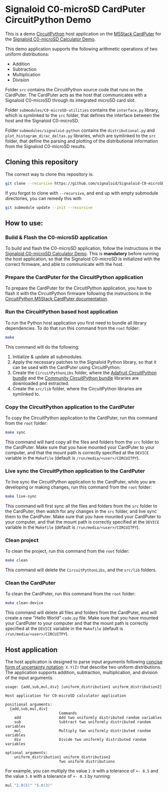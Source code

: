 # Signaloid C0-microSD CardPuter CircuitPython Demo
This is a demo [CircuitPython](https://circuitpython.org/) host application on the [M5Stack CardPuter](https://docs.m5stack.com/en/core/CardPuter) for the [Signaloid C0-microSD Calculator Demo](https://github.com/signaloid/Signaloid-C0-microSD-Demo-Calculator).

This demo application supports the following arithmetic operations of two uniform distributions:
- Addition
- Subtraction
- Multiplication
- Division

Folder `src` contains the CircuitPython source code that runs on the CardPuter. The CardPuter acts as the host that communicates with a Signaloid C0-microSD through its integrated microSD card slot.

Folder `submodules/C0-microSD-utilities` contains the `interface.py` library, which is symlinked to the `src` folder, that defines the interface between the host and the Signaloid C0-microSD.

Folder `submodules/signaloid-python` contains the `distributional.py` and `plot_histogram_dirac_deltas.py` libraries, which are symlinked to the `src` folder, that define the parsing and plotting of the distributional information from the Signaloid C0-microSD results.

## Cloning this repository
The correct way to clone this repository is:
```sh
git clone --recursive https://github.com/signaloid/Signaloid-C0-microSD-CardPuter-Demo
```

If you forgot to clone with `--recursive`, and end up with empty submodule directories, you can remedy this with
```sh
git submodule update --init --recursive
```

## How to use:

### Build & Flash the C0-microSD application
To build and flash the C0-microSD application, follow the instructions in the [Signaloid C0-microSD Calculator Demo](https://github.com/signaloid/Signaloid-C0-microSD-Demo-Calculator). This is **mandatory** before running the host application, so that the Signaloid C0-microSD is initialized with the correct firmware, and able to communicate with the host.

### Prepare the CardPuter for the CircuitPython application
To prepare the CardPuter for the CircuitPython application, you have to flash it with the CircuitPython firmware following the instructions in the [CircuitPython M5Stack CardPuter documentation](https://circuitpython.org/board/m5stack_cardputer/).

### Run the CircuitPython based host application
To run the Python host application you first need to bundle all library dependencies. To do that run this command from the `root` folder:
```sh
make
```

This command will do the following:
1. Initialize & update all submodules.
2. Apply the necessary patches to the Signaloid Python library, so that it can be used with the CardPuter using CircuitPython.
3. Create the `CircuitPythonLibs` folder, where the [Adafruit CircuitPython bundle](https://github.com/adafruit/Adafruit_CircuitPython_Bundle) and the [Community CircuitPython bundle](https://github.com/adafruit/CircuitPython_Community_Bundle) libraries are downloaded and extracted.
4. Create the `src/lib` folder, where the CircuitPython libraries are symlinked to.

### Copy the CircuitPython application to the CardPuter
To copy the CircuitPython application to the CardPuter, run this command from the `root` folder:
```sh
make sync
```
This command will hard copy all the files and folders from the `src` folder to the CardPuter. Make sure that you have mounted your CardPuter to your computer, and that the mount path is correctly specified at the `DEVICE` variable in the `Makefile` (default is `/run/media/<user>/CIRCUITPY`).

### Live sync the CircuitPython application to the CardPuter
To live sync the CircuitPython application to the CardPuter, while you are developing or making changes, run this command from the `root` folder:
```sh
make live-sync
```
This command will first sync all the files and folders from the `src` folder to the CardPuter, then watch for any changes in the `src` folder, and live sync them to the CardPuter. Make sure that you have mounted your CardPuter to your computer, and that the mount path is correctly specified at the `DEVICE` variable in the `Makefile` (default is `/run/media/<user>/CIRCUITPY`).

### Clean project
To clean the project, run this command from the `root` folder:
```sh
make clean
```
This command will delete the `CircuitPythonLibs`, and the `src/lib` folders.

### Clean the CardPuter
To clean the CardPuter, run this command from the `root` folder:
```sh
make clean-device
```
This command will delete all files and folders from the CardPuter, and will create a new "Hello World" `code.py` file. Make sure that you have mounted your CardPuter to your computer and that the mount path is correctly specified at the `DEVICE` variable in the `Makefile` (default is `/run/media/<user>/CIRCUITPY`).

## Host application
The host application is designed to parse input arguments following [concise form of uncertainty
notation](https://physics.nist.gov/cgi-bin/cuu/Info/Constants/definitions.html#:~:text=A%20more%20concise%20form%20of,digits%20of%20the%20quoted%20result.&text=See%20Uncertainty%20of%20Measurement%20Results): `X.Y(Z)` that describe two uniform distributions. The application supports addition, subtraction,
multiplication, and division of the input arguments.
```
usage: {add,sub,mul,div} [uniform_distribution1 uniform_distribution2]

Host application for C0-microSD calculator application

positional arguments:
  {add,sub,mul,div}
                        Commands
    add                 Add two uniformly distributed random variables
    sub                 Subtract two uniformly distributed random variables
    mul                 Multiply two uniformly distributed random variables
    div                 Divide two uniformly distributed random variables

optional arguments:
    uniform_distribution1 uniform_distribution2
                        Two uniform distributions
```

For example, you can multiply the value `2.0` with a tolerance of `+- 0.5` and the value `5.0` with a tolerance of `+- 0.3` by running:

```sh
mul "2.0(5)" "5.0(3)"
```
